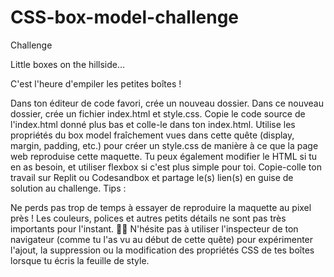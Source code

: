 # CSS-box-model-challenge
Challenge

Little boxes on the hillside...

C'est l'heure d'empiler les petites boîtes !

Dans ton éditeur de code favori, crée un nouveau dossier.
Dans ce nouveau dossier, crée un fichier index.html et style.css.
Copie le code source de l'index.html donné plus bas et colle-le dans ton index.html.
Utilise les propriétés du box model fraîchement vues dans cette quête (display, margin, padding, etc.) pour créer un style.css de manière à ce que la page web reproduise cette maquette. Tu peux également modifier le HTML si tu en as besoin, et utiliser flexbox si c'est plus simple pour toi.
Copie-colle ton travail sur Replit ou Codesandbox et partage le(s) lien(s) en guise de solution au challenge.
Tips :

Ne perds pas trop de temps à essayer de reproduire la maquette au pixel près ! Les couleurs, polices et autres petits détails ne sont pas très importants pour l'instant.
🕵️‍♂️ N'hésite pas à utiliser l'inspecteur de ton navigateur (comme tu l'as vu au début de cette quête) pour expérimenter l'ajout, la suppression ou la modification des propriétés CSS de tes boîtes lorsque tu écris la feuille de style.

